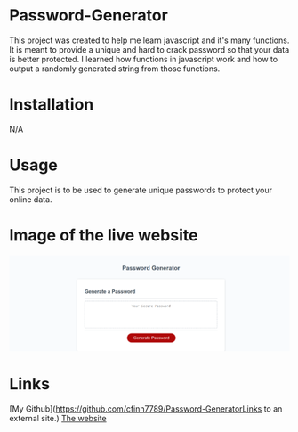 # Password-Generator

This project was created to help me learn javascript and it's many functions. It is meant to provide a unique and hard to crack password so that your data is better protected. I learned how functions in javascript work and how to output a randomly generated string from those functions. 

# Installation 

N/A

# Usage

This project is to be used to generate unique passwords to protect your online data.

# Image of the live website

![Image of the website](cfinn7789.github.io_Password-Generator_.png)

# Links

[My Github](https://github.com/cfinn7789/Password-GeneratorLinks to an external site.)
[The website](https://cfinn7789.github.io/Password-Generator/)

